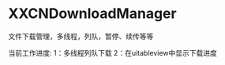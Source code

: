 XXCNDownloadManager
===================

文件下载管理，多线程，列队，暂停、续传等等


当前工作进度:
1：多线程列队下载
2：在uitableview中显示下载进度
